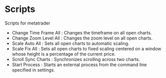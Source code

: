 # Scripts
Scripts for metatrader
 * Change Time Frame All : Changes the timeframe on all open charts.
 * Change Zoom Level All : Changes the zoom level on all open charts.
 * Scale Auto All : Sets all open charts to automatic scaling.
 * Scale Fix All : Sets all open charts to fixed scaling centered on a window whose height is a percentage of the current price.
 * Scroll Sync Charts : Synchronizes scrolling across two charts.
 * Start Process : Starts an external process from the command line specified in settings.
